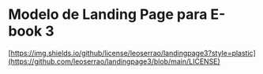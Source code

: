 # Modelo de Landing Page para E-book 3

[https://img.shields.io/github/license/leoserrao/landingpage3?style=plastic](https://github.com/leoserrao/landingpage3/blob/main/LICENSE)


